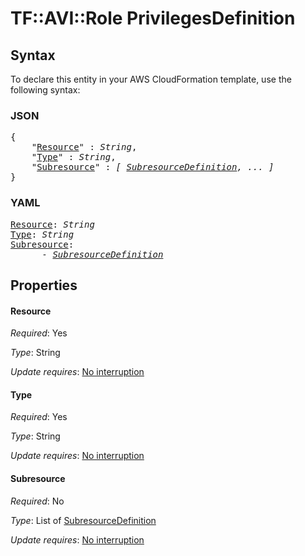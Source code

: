 # TF::AVI::Role PrivilegesDefinition

## Syntax

To declare this entity in your AWS CloudFormation template, use the following syntax:

### JSON

<pre>
{
    "<a href="#resource" title="Resource">Resource</a>" : <i>String</i>,
    "<a href="#type" title="Type">Type</a>" : <i>String</i>,
    "<a href="#subresource" title="Subresource">Subresource</a>" : <i>[ <a href="subresourcedefinition.md">SubresourceDefinition</a>, ... ]</i>
}
</pre>

### YAML

<pre>
<a href="#resource" title="Resource">Resource</a>: <i>String</i>
<a href="#type" title="Type">Type</a>: <i>String</i>
<a href="#subresource" title="Subresource">Subresource</a>: <i>
      - <a href="subresourcedefinition.md">SubresourceDefinition</a></i>
</pre>

## Properties

#### Resource

_Required_: Yes

_Type_: String

_Update requires_: [No interruption](https://docs.aws.amazon.com/AWSCloudFormation/latest/UserGuide/using-cfn-updating-stacks-update-behaviors.html#update-no-interrupt)

#### Type

_Required_: Yes

_Type_: String

_Update requires_: [No interruption](https://docs.aws.amazon.com/AWSCloudFormation/latest/UserGuide/using-cfn-updating-stacks-update-behaviors.html#update-no-interrupt)

#### Subresource

_Required_: No

_Type_: List of <a href="subresourcedefinition.md">SubresourceDefinition</a>

_Update requires_: [No interruption](https://docs.aws.amazon.com/AWSCloudFormation/latest/UserGuide/using-cfn-updating-stacks-update-behaviors.html#update-no-interrupt)

